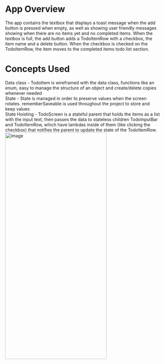 # App Overview
The app contains the textbox that displays a toast message when the add button is pressed when empty, as well as showing user friendly messages showing when there are no items yet and no completed items. When the textbox is full, the add button adds a TodoItemRow with a checkbox, the item name and a delete button. When the checkbox is checked on the TodoItemRow, the item moves to the completed items todo list section.
# Concepts Used
Data class - TodoItem is wireframed with the data class, functions like an enum, easy to manage the structure of an object and create/delete copies whenever needed<br>
State - State is managed in order to preserve values when the screen rotates. rememberSaveable is used throughout the project to store and keep values<br>
State Hoisting - TodoScreen is a stateful parent that holds the items as a list with the input text, then passes the data to stateless children TodoInputBar and TodoItemRow, which have lambdas inside of them (like clicking the checkbox) that notifies the parent to update the state of the TodoItemRow.<br>
<img width="328" height="734" alt="image" src="https://github.com/user-attachments/assets/4d3730d7-ca11-4349-82ff-ddb5874c32d5" />



